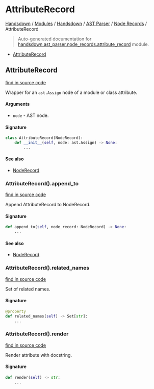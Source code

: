 # AttributeRecord

[Handsdown](../../../README.md#-handsdown---python-documentation-generator) / [Modules](../../../MODULES.md#modules) / [Handsdown](../../index.md#handsdown) / [AST Parser](../index.md#ast-parser) / [Node Records](index.md#node-records) / AttributeRecord

> Auto-generated documentation for [handsdown.ast_parser.node_records.attribute_record](https://github.com/vemel/handsdown/blob/main/handsdown/ast_parser/node_records/attribute_record.py) module.

- [AttributeRecord](#attributerecord)

## AttributeRecord

[find in source code](https://github.com/vemel/handsdown/blob/main/handsdown/ast_parser/node_records/attribute_record.py#L12)

Wrapper for an `ast.Assign` node of a module or class attribute.

#### Arguments

- `node` - AST node.

#### Signature

```python
class AttributeRecord(NodeRecord):
    def __init__(self, node: ast.Assign) -> None:
        ...
```

#### See also
- [NodeRecord](node_record.md#noderecord)

### AttributeRecord().append_to

[find in source code](https://github.com/vemel/handsdown/blob/main/handsdown/ast_parser/node_records/attribute_record.py#L57)

Append AttributeRecord to NodeRecord.

#### Signature

```python
def append_to(self, node_record: NodeRecord) -> None:
    ...
```

#### See also
- [NodeRecord](node_record.md#noderecord)

### AttributeRecord().related_names

[find in source code](https://github.com/vemel/handsdown/blob/main/handsdown/ast_parser/node_records/attribute_record.py#L29)

Set of related names.

#### Signature

```python
@property
def related_names(self) -> Set[str]:
    ...
```

### AttributeRecord().render

[find in source code](https://github.com/vemel/handsdown/blob/main/handsdown/ast_parser/node_records/attribute_record.py#L51)

Render attribute with docstring.

#### Signature

```python
def render(self) -> str:
    ...
```


